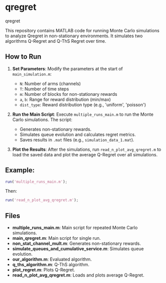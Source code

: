 # qregret
qregret

This repository contains MATLAB code for running Monte Carlo simulations to analyze Qregret in non-stationary environments. It simulates two algorithms Q-Regret and Q-ThS Regret over time.

## How to Run

1. **Set Parameters**: Modify the parameters at the start of `main_simulation.m`:
    - `N`: Number of arms (channels)
    - `T`: Number of time steps
    - `m`: Number of blocks for non-stationary rewards
    - `a`, `b`: Range for reward distribution (min/max)
    - `dist_type`: Reward distribution type (e.g., 'uniform', 'poisson')

2. **Run the Main Script**: Execute `multiple_runs_main.m` to run the Monte Carlo simulations. The script:
    - Generates non-stationary rewards.
    - Simulates queue evolution and calculates regret metrics.
    - Saves results in `.mat` files (e.g., `simulation_data_1.mat`).

3. **Plot the Results**: After the simulations, run `read_n_plot_avg_qregret.m` to load the saved data and plot the average Q-Regret over all simulations.

## Example:

```matlab
run('multiple_runs_main.m');
```

Then:

```matlab
run('read_n_plot_avg_qregret.m');
```

## Files

- **multiple_runs_main.m**: Main script for repeated Monte Carlo simulations.
- **main_qregret.m**: Main script for single run.
- **non_stat_channel_mult.m**: Generates non-stationary rewards.
- **simulate_queues_and_cumulative_service.m**: Simulates queue evolution.
- **our_algorithm.m**: Evaluated algorithm.
- **q_ths_algorithm.m**: Q-ThS algorithm.
- **plot_regret.m**: Plots Q-Regret.
- **read_n_plot_avg_qregret.m**: Loads and plots average Q-Regret.

